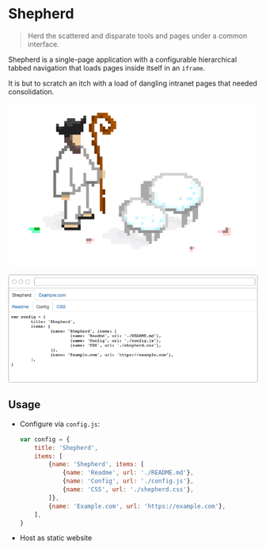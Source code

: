 # Shepherd

> Herd the scattered and disparate tools and pages under a common interface.

Shepherd is a single-page application with a configurable hierarchical tabbed navigation that loads pages inside itself in an `iframe`.

It is but to scratch an itch with a load of dangling intranet pages that needed consolidation.

![](assets/shepherd.png)

![](assets/example.png)

## Usage

* Configure via `config.js`:

	```js
	var config = {
		title: 'Shepherd',
		items: [
			{name: 'Shepherd', items: [
				{name: 'Readme', url: './README.md'},
				{name: 'Config', url: './config.js'},
				{name: 'CSS', url: './shepherd.css'},
			]},
			{name: 'Example.com', url: 'https://example.com'},
		],
	}
	```

* Host as static website
